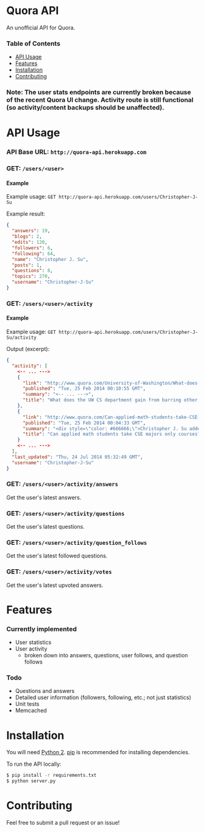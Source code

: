 Quora API
=========

An unofficial API for Quora.

### Table of Contents
* [API Usage](#api-usage)
* [Features](#features)
* [Installation](#installation)
* [Contributing](#contributing)

### Note: The user stats endpoints are currently broken because of the recent Quora UI change. Activity route is still functional (so activity/content backups should be unaffected).

# API Usage
### API Base URL: `http://quora-api.herokuapp.com`

### GET: `/users/<user>`
#### Example
Example usage: `GET http://quora-api.herokuapp.com/users/Christopher-J-Su`

Example result:
```json
{
  "answers": 19, 
  "blogs": 2, 
  "edits": 120, 
  "followers": 6, 
  "following": 64, 
  "name": "Christopher J. Su", 
  "posts": 1, 
  "questions": 8, 
  "topics": 270, 
  "username": "Christopher-J-Su"
}
```

### GET: `/users/<user>/activity`
#### Example
Example usage: `GET http://quora-api.herokuapp.com/users/Christopher-J-Su/activity`

Output (excerpt):
```json
{
  "activity": [
    <-- ... --->
    {
      "link": "http://www.quora.com/University-of-Washington/What-does-the-UW-CS-department-gain-from-barring-other-UW-students-from-taking-its-courses/answer/Christopher-J-Su", 
      "published": "Tue, 25 Feb 2014 00:10:55 GMT", 
      "summary": "<-- ... --->", 
      "title": "What does the UW CS department gain from barring other UW students from taking its courses?"
    }, 
    {
      "link": "http://www.quora.com/Can-applied-math-students-take-CSE-majors-only-courses/answer/Christopher-J-Su", 
      "published": "Tue, 25 Feb 2014 00:04:33 GMT", 
      "summary": "<div style=\"color: #666666;\">Christopher J. Su added this answer.</div><br /><div id=\"ld_ihbjvp_3370\"><div style=\"font-weight: bold; color: #000000;\"><div class=\"hover_menu hidden hover_menu_wide hover_menu_cards\" id=\"__w2_qIjTQfx_menu\" style=\"display: none;\"><div class=\"hover_menu_nub\"></div><div class=\"hover_menu_contents\" id=\"__w2_qIjTQfx_menu_contents\"> </div></div><a class=\"user\" href=\"http://www.quora.com/Christopher-J-Su\" id=\"__w2_qIjTQfx_link\">Christopher J. Su</a></div><br />I think you might need to fill out a CSE course petition to take a 300+-level CSE course as a non-major: <span class=\"qlink_container\"><a class=\"external_link\" href=\"https://www.cs.washington.edu/prospective_students/undergrad/petition/\" target=\"_blank\">Petition for Non-Majors</a></span>.<br /><br /><a href=\"http://www.quora.com/Can-applied-math-students-take-CSE-majors-only-courses\" style=\"font-weight: bold;\">See question on Quora</a></div>", 
      "title": "Can applied math students take CSE majors only courses?"
    }
    <-- ... --->
  ], 
  "last_updated": "Thu, 24 Jul 2014 05:32:49 GMT", 
  "username": "Christopher-J-Su"
}
```

### GET: `/users/<user>/activity/answers`
Get the user's latest answers.

### GET: `/users/<user>/activity/questions`
Get the user's latest questions.

### GET: `/users/<user>/activity/question_follows`
Get the user's latest followed questions.

### GET: `/users/<user>/activity/votes`
Get the user's latest upvoted answers.

# Features
### Currently implemented
* User statistics
* User activity
  * broken down into answers, questions, user follows, and question follows

### Todo
* Questions and answers
* Detailed user information (followers, following, etc.; not just statistics)
* Unit tests
* Memcached

# Installation
You will need [Python 2](https://www.python.org/download/). [pip](http://pip.readthedocs.org/en/latest/installing.html) is recommended for installing dependencies.

To run the API locally:
```bash
$ pip install -r requirements.txt
$ python server.py
```

# Contributing
Feel free to submit a pull request or an issue!
